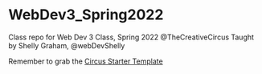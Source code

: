 # WebDev3_Spring2022

Class repo for Web Dev 3 Class, Spring 2022 @TheCreativeCircus
Taught by Shelly Graham, @webDevShelly

Remember to grab the <a href="https://github.com/CreativeCircus/circus-starter" target="_blank">Circus Starter Template</a>
